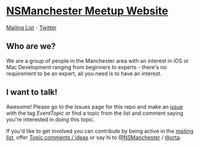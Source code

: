 [NSManchester Meetup Website](http://nsmanchester.github.io)
=======================


[Mailing List](https://groups.google.com/forum/?fromgroups=#!topic/nsmanchester/-khF6UYr5Vo) - [Twitter](http://twitter.com/NSManchester)

Who are we?
----
We are a group of people in the Manchester area with an interest in iOS or Mac Development ranging from beginners to experts - there's no requirement to be an expert, all you need is to have an interest.

I want to talk!
---
Awesome! Please go to the Issues page for this repo and make an [issue](https://github.com/NSManchester/nsmanchester.github.com/issues/new?labels=EventTopic) with the tag _EventTopic_ or find a topic from the list and comment saying you're interested in doing this topic.

<p>If you'd like to get involved you can contribute by being active in the <a href="https://groups.google.com/forum/?fromgroups=#!topic/nsmanchester/-khF6UYr5Vo">mailing list</a>, offer <a href="https://github.com/NSManchester/nsmanchester.github.com/issues">Topic comments / ideas</a> or say hi to <a href="http://twitter.com/NSManchester">@NSManchester</a> / <a href="http://twitter.com/orta">@orta</a>.


